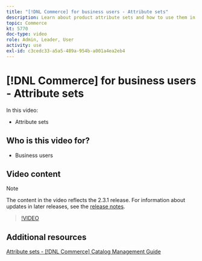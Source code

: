 ```yaml
---
title: "[!DNL Commerce] for business users - Attribute sets"
description: Learn about product attribute sets and how to use them in your catalog.
topic: Commerce
kt: 5770
doc-type: video
role: Admin, Leader, User
activity: use
exl-id: c3cedc33-a5a5-489a-954b-a001a4ea2eb4
---
```

# [!DNL Commerce] for business users - Attribute sets

In this video:

- Attribute sets

## Who is this video for?

- Business users

## Video content

>[!NOTE]
>
>The content in the video reflects the 2.3.1 release. For information about updates in later releases, see the [release notes](https://experienceleague.adobe.com/docs/commerce-operations/release/notes/overview.html).

>[!VIDEO](https://video.tv.adobe.com/v/35955?quality=12&learn=on)

## Additional resources

[Attribute sets - [!DNL Commerce] Catalog Management Guide](https://experienceleague.adobe.com/docs/commerce-admin/catalog/product-attributes/create/attribute-sets.html)
